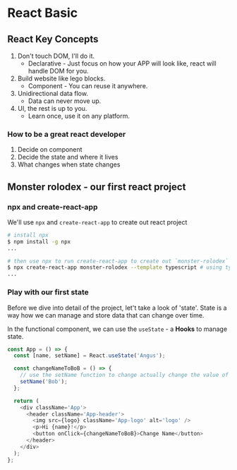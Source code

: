 # React Basic

## React Key Concepts

1. Don't touch DOM, I'll do it.
   - Declarative - Just focus on how your APP will look like, react will handle DOM for you.
2. Build website like lego blocks.
   - Component - You can reuse it anywhere.
3. Unidirectional data flow.
   - Data can never move up.
4. UI, the rest is up to you.
   - Learn once, use it on any platform.

### How to be a great react developer

1. Decide on component
2. Decide the state and where it lives
3. What changes when state changes

## Monster rolodex - our first react project

### npx and create-react-app

We'll use `npx` and `create-react-app` to create out react project

```sh
# install npx
$ npm install -g npx
...

# then use npx to run create-react-app to create out `monster-rolodex` project
$ npx create-react-app monster-rolodex --template typescript # using typescript
...
```

### Play with our first state

Before we dive into detail of the project, let't take a look of 'state'. State is
a way how we can manage and store data that can change over time.

In the functional component, we can use the `useState` - a **Hooks** to manage state.

```ts
const App = () => {
  const [name, setName] = React.useState('Angus');

  const changeNameToBoB = () => {
    // use the setName function to change actually change the value of name
    setName('Bob');
  };

  return (
    <div className='App'>
      <header className='App-header'>
        <img src={logo} className='App-logo' alt='logo' />
        <p>Hi {name}!</p>
        <button onClick={changeNameToBoB}>Change Name</button>
      </header>
    </div>
  );
};
```
